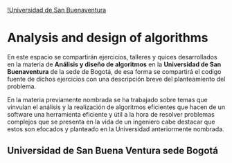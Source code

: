 [!Universidad de San Buenaventura](https://dachcolombia.com/wp-content/uploads/2017/07/7993_universidad-de-san-buenaventura.jpg)

# Analysis and design of algorithms

En este espacio se compartirán ejercicios, talleres y quices desarrollados en la materia de **Análisis y diseño de algoritmos** en la **Universidad de San Buenaventura** de la sede de Bogotá, de esa forma se compartirá el codigo fuente de dichos ejercicios con una descripción breve del planteamiento del problema.

En la materia previamente nombrada se ha trabajado sobre temas que vinvulan el análisis y la realización de algoritmos eficientes que hacen de un software una herramienta eficiente y útil a la hora de resolver problemas complejos que se presenta en la vida de un ingeniero cabe destacar que estos son efocados y planteado en la Universidad anteriormente nombrada.

## Universidad de San Buena Ventura sede Bogotá 





